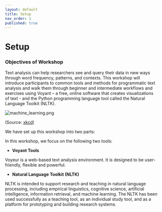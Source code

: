 ```yaml
---
layout: default
title: Setup
nav_order: 1
published: true
---
```

# Setup

### **Objectives of Workshop**


Text analysis can help researchers see and query their data in new ways through word frequency, patterns, and contexts.  This workshop will introduce participants to common tools and methods for programmatic text analysis and walk them through beginner and intermediate workflows and exercises using Voyant – a free, online software that creates visualizations of text - and the Python programming language tool called the Natural Language Toolkit (NLTK).  

![machine_learning.png]({{site.baseurl}}/machine_learning.png)

(Source: [xkcd](https://xkcd.com/))

We have set up this workshop into two parts:

In this workshop, we focus on the following two tools:

- **Voyant Tools**

Voyeur is a web-based text analysis environment. It is designed to be user-friendly, flexible and powerful.

- **Natural Language Toolkit (NLTK)**

NLTK is intended to support research and teaching in natural language processing, including empirical linguistics, cognitive science, artificial intelligence, information retrieval, and machine learning.  The NLTK has been used successfully as a teaching tool, as an individual study tool, and as a platform for prototyping and building research systems.

